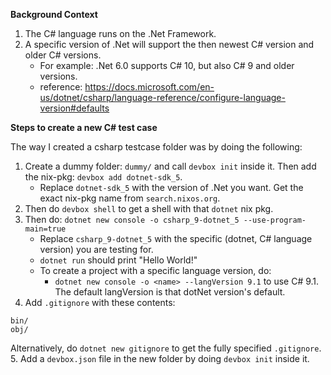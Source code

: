 **Background Context**

1. The C# language runs on the .Net Framework.
2. A specific version of .Net will support the then newest C# version and older C# versions.
    - For example: .Net 6.0 supports C# 10, but also C# 9 and older versions.
    - reference: https://docs.microsoft.com/en-us/dotnet/csharp/language-reference/configure-language-version#defaults

**Steps to create a new C# test case**

The way I created a csharp testcase folder was by doing the following:
1. Create a dummy folder: `dummy/` and call `devbox init` inside it. Then add the nix-pkg: `devbox add dotnet-sdk_5`.
    - Replace `dotnet-sdk_5` with the version of .Net you want. Get the exact nix-pkg name from `search.nixos.org`.
2. Then do `devbox shell` to get a shell with that `dotnet` nix pkg.
3. Then do: `dotnet new console -o csharp_9-dotnet_5 --use-program-main=true`
    - Replace `csharp_9-dotnet_5` with the specific (dotnet, C# language version) you are testing for.
    - `dotnet run` should print "Hello World!"
    - To create a project with a specific language version, do:
      - `dotnet new console -o <name> --langVersion 9.1` to use C# 9.1. The default langVersion is that dotNet version's default.
4. Add `.gitignore` with these contents:
```
bin/
obj/
```
Alternatively, do `dotnet new gitignore` to get the fully specified `.gitignore`.
5. Add a `devbox.json` file in the new folder by doing `devbox init` inside it.
